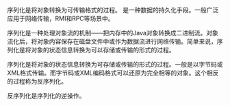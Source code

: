 序列化是将对象转换为可传输格式的过程。 是一种数据的持久化手段。一般广泛应用于网络传输，RMI和RPC等场景中。

 序列化是一种处理对象流的机制——把内存中的Java对象转换成二进制流。对象流化后，将对象内容保存在磁盘文件中或作为数据流进行网络传输。简单来说，序列化是将对象的状态信息转换为可以存储或传输的形式的过程。

序列化是将对象的状态信息转换为可存储或传输的形式的过程。一般是以字节码或XML格式传输。而字节码或XML编码格式可以还原为完全相等的对象。这个相反的过程称为反序列化。

反序列化是序列化的逆操作。
